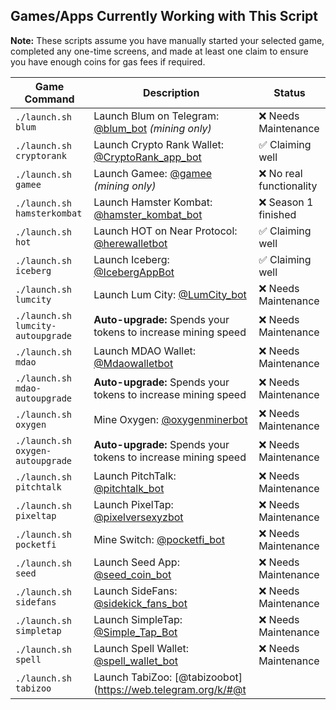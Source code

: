 ## Games/Apps Currently Working with This Script  

**Note:** These scripts assume you have manually started your selected game, completed any one-time screens, and made at least one claim to ensure you have enough coins for gas fees if required.  

| Game Command                        | Description                                                                                   | Status  |
|--------------------------------------|-----------------------------------------------------------------------------------------------|----------|
| `./launch.sh blum`                   | Launch Blum on Telegram: [@blum_bot](https://web.telegram.org/k/#@blum_bot) *(mining only)*  | ❌ Needs Maintenance  |
| `./launch.sh cryptorank`             | Launch Crypto Rank Wallet: [@CryptoRank_app_bot](https://web.telegram.org/k/#@CryptoRank_app_bot) | ✅ Claiming well  |
| `./launch.sh gamee`                  | Launch Gamee: [@gamee](https://t.me/gamee/start?startapp=ref_7254165458) *(mining only)*   | ❌ No real functionality  |
| `./launch.sh hamsterkombat`          | Launch Hamster Kombat: [@hamster_kombat_bot](https://web.telegram.org/k/#@hamster_kombat_bot) | ❌ Season 1 finished  |
| `./launch.sh hot`                    | Launch HOT on Near Protocol: [@herewalletbot](https://t.me/herewalletbot)                     | ✅ Claiming well  |
| `./launch.sh iceberg`                | Launch Iceberg: [@IcebergAppBot](https://web.telegram.org/k/#@IcebergAppBot)                   | ✅ Claiming well  |
| `./launch.sh lumcity`                | Launch Lum City: [@LumCity_bot](https://web.telegram.org/k/#@LumCity_bot)                     | ❌ Needs Maintenance  |
| `./launch.sh lumcity-autoupgrade`    | **Auto-upgrade:** Spends your tokens to increase mining speed                                 | ❌ Needs Maintenance  |
| `./launch.sh mdao`                   | Launch MDAO Wallet: [@Mdaowalletbot](https://web.telegram.org/k/#@Mdaowalletbot)              | ❌ Needs Maintenance  |
| `./launch.sh mdao-autoupgrade`       | **Auto-upgrade:** Spends your tokens to increase mining speed                                 | ❌ Needs Maintenance  |
| `./launch.sh oxygen`                 | Mine Oxygen: [@oxygenminerbot](https://web.telegram.org/k/#@oxygenminerbot)                   | ❌ Needs Maintenance  |
| `./launch.sh oxygen-autoupgrade`     | **Auto-upgrade:** Spends your tokens to increase mining speed                                 | ❌ Needs Maintenance  |
| `./launch.sh pitchtalk`              | Launch PitchTalk: [@pitchtalk_bot](https://web.telegram.org/k/#@pitchtalk_bot)                | ❌ Needs Maintenance  |
| `./launch.sh pixeltap`               | Launch PixelTap: [@pixelversexyzbot](https://t.me/pixelversexyzbot?start=7254165458)         | ❌ Needs Maintenance  |
| `./launch.sh pocketfi`               | Mine Switch: [@pocketfi_bot](https://web.telegram.org/k/#@pocketfi_bot)                       | ❌ Needs Maintenance  |
| `./launch.sh seed`                   | Launch Seed App: [@seed_coin_bot](https://web.telegram.org/k/#@seed_coin_bot)                 | ❌ Needs Maintenance  |
| `./launch.sh sidefans`               | Launch SideFans: [@sidekick_fans_bot](https://web.telegram.org/k/#@sidekick_fans_bot)        | ❌ Needs Maintenance  |
| `./launch.sh simpletap`              | Launch SimpleTap: [@Simple_Tap_Bot](https://t.me/Simple_Tap_Bot/app?startapp=1719999344321)  | ❌ Needs Maintenance  |
| `./launch.sh spell`                  | Launch Spell Wallet: [@spell_wallet_bot](https://web.telegram.org/k/#@spell_wallet_bot)      | ❌ Needs Maintenance  |
| `./launch.sh tabizoo`                | Launch TabiZoo: [@tabizoobot](https://web.telegram.org/k/#@t
